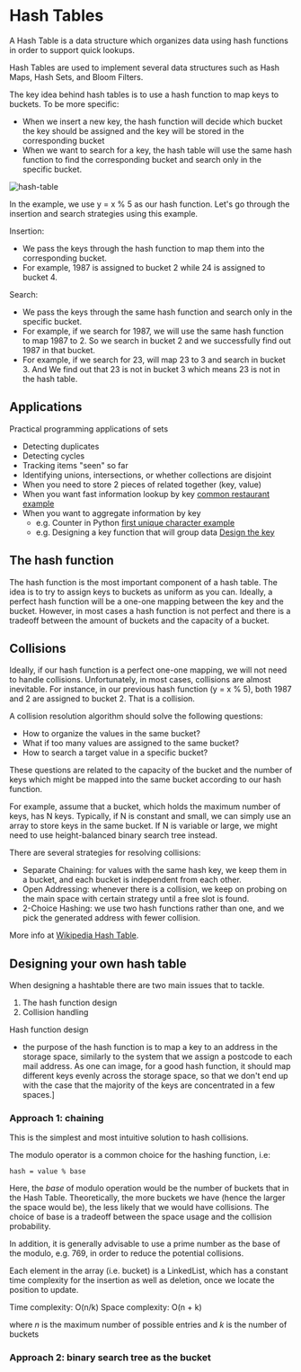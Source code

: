 # Hash Tables

A Hash Table is a data structure which organizes data using hash functions in
order to support quick lookups.

Hash Tables are used to implement several data structures such as Hash Maps,
Hash Sets, and Bloom Filters.

The key idea behind hash tables is to use a hash function to map keys to
buckets. To be more specific:

- When we insert a new key, the hash function will decide which bucket the key
  should be assigned and the key will be stored in the corresponding bucket
- When we want to search for a key, the hash table will use the same hash
  function to find the corresponding bucket and search only in the specific
  bucket.

![hash-table](https://www.dropbox.com/s/km0x4g5mp0lbvs6/hash-table.png?raw=1)

In the example, we use y = x % 5 as our hash function. Let's go through the
insertion and search strategies using this example.

Insertion:
- We pass the keys through the hash function to map them into the corresponding
  bucket.
- For example, 1987 is assigned to bucket 2 while 24 is assigned to bucket 4.

Search:
- We pass the keys through the same hash function and search only in the
  specific bucket.
- For example, if we search for 1987, we will use the same hash function to map
  1987 to 2. So we search in bucket 2 and we successfully find out 1987 in that
  bucket.
- For example, if we search for 23, will map 23 to 3 and search in bucket 3. And
  We find out that 23 is not in bucket 3 which means 23 is not in the hash
  table.

## Applications

Practical programming applications of sets
- Detecting duplicates
- Detecting cycles
- Tracking items "seen" so far
- Identifying unions, intersections, or whether collections are disjoint
- When you need to store 2 pieces of related together (key, value)
- When you want fast information lookup by key [common restaurant example](https://leetcode.com/explore/learn/card/hash-table/184/comparison-with-other-data-structures/1177/)
- When you want to aggregate information by key
  - e.g. Counter in Python [first unique character example](https://leetcode.com/explore/learn/card/hash-table/184/comparison-with-other-data-structures/1119/)
  - e.g. Designing a key function that will group data [Design the key](https://leetcode.com/explore/learn/card/hash-table/185/hash_table_design_the_key/1125/)


## The hash function

The hash function is the most important component of a hash table. The idea is
to try to assign keys to buckets as uniform as you can. Ideally, a perfect hash
function will be a one-one mapping between the key and the bucket. However, in
most cases a hash function is not perfect and there is a tradeoff between the
amount of buckets and the capacity of a bucket.

## Collisions

Ideally, if our hash function is a perfect one-one mapping, we will not need to
handle collisions. Unfortunately, in most cases, collisions are almost
inevitable. For instance, in our previous hash function (y = x % 5), both 1987
and 2 are assigned to bucket 2. That is a collision.

A collision resolution algorithm should solve the following questions:

- How to organize the values in the same bucket?
- What if too many values are assigned to the same bucket?
- How to search a target value in a specific bucket?

These questions are related to the capacity of the bucket and the number of keys
which might be mapped into the same bucket according to our hash function.

For example, assume that a bucket, which holds the maximum number of keys, has N
keys. Typically, if N is constant and small, we can simply use an array to store
keys in the same bucket. If N is variable or large, we might need to use
height-balanced binary search tree instead.

There are several strategies for resolving collisions:

- Separate Chaining: for values with the same hash key, we keep them in a
  bucket, and each bucket is independent from each other.
- Open Addressing: whenever there is a collision, we keep on probing on the main
  space with certain strategy until a free slot is found.
- 2-Choice Hashing: we use two hash functions rather than one, and we pick the
  generated address with fewer collision.

More info at [Wikipedia Hash Table](https://en.wikipedia.org/wiki/Hash_table).

## Designing your own hash table

When designing a hashtable there are two main issues that to tackle.

1. The hash function design
2. Collision handling

Hash function design

- the purpose of the hash function is to map a key to an address in the
  storage space, similarly to the system that we assign a postcode to each mail
  address. As one can image, for a good hash function, it should map different
  keys evenly across the storage space, so that we don't end up with the case
  that the majority of the keys are concentrated in a few spaces.]

### Approach 1: chaining

This is the simplest and most intuitive solution to hash collisions.

The modulo operator is a common choice for the hashing function, i.e:

```
hash = value % base
```

Here, the *base* of modulo operation would be the number of buckets that in the
Hash Table. Theoretically, the more buckets we have (hence the larger the space
would be), the less likely that we would have collisions. The choice of base is
a tradeoff between the space usage and the collision probability.

In addition, it is generally advisable to use a prime number as the base of the
modulo, e.g. 769, in order to reduce the potential collisions.

Each element in the array (i.e. bucket) is a LinkedList, which has a constant time complexity for the insertion as well
as deletion, once we locate the position to update.

Time complexity: O(n/k)
Space complexity: O(n + k)

where *n* is the maximum number of possible entries and *k* is the number of buckets

### Approach 2: binary search tree as the bucket
